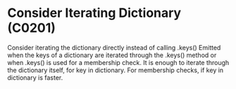 # Consider Iterating Dictionary (C0201)

Consider iterating the dictionary directly instead of calling .keys()
Emitted when the keys of a dictionary are iterated through the .keys()
method or when .keys() is used for a membership check. It is enough to
iterate through the dictionary itself, for key in dictionary. For
membership checks, if key in dictionary is faster.
